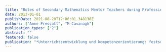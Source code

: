 ```yaml
---
title: "Roles of Secondary Mathematics Mentor Teachers during Professional Experience"
date: 2013-01-01
publishDate: 2021-08-20T12:06:01.348138Z
authors: ["Anne Prescott", "M Cavanagh"]
publication_types: ["2"]
abstract: ""
featured: false
publication: "*Unterrichtsentwicklung und kompetenzorientierung: festschrift für Regina łdots*"
---
```



